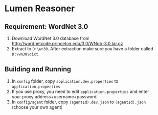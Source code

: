 # Lumen Reasoner

## Requirement: WordNet 3.0

1. Download WordNet 3.0 database from http://wordnetcode.princeton.edu/3.0/WNdb-3.0.tar.gz
2. Extract to `D:\wn30`. After extraction make sure you have a folder called `D:\wn30\dict`.

## Building and Running

1. In `config` folder, copy `application.dev.properties` to `application.properties`
2. If you use proxy, you need to edit `application.properties` and enter your proxy address+username+password
3. In `config/agent` folder, copy `(agentId).dev.json` to `(agentId).json` (choose your own agent)
